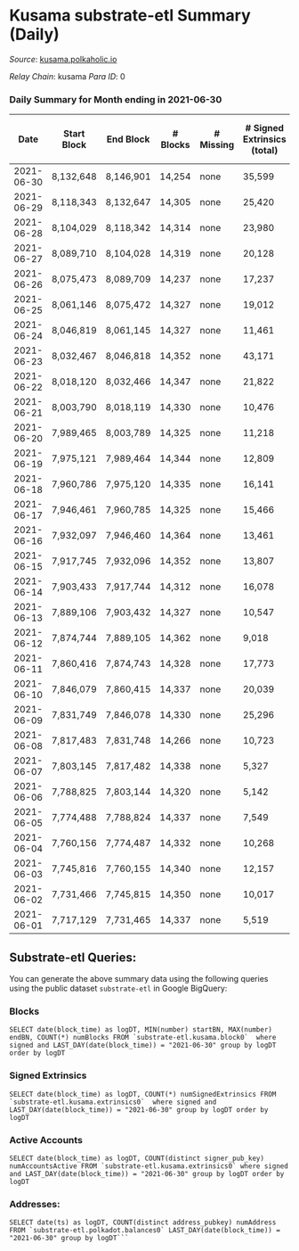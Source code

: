 # Kusama substrate-etl Summary (Daily)

_Source_: [kusama.polkaholic.io](https://kusama.polkaholic.io)

*Relay Chain*: kusama
*Para ID*: 0



### Daily Summary for Month ending in 2021-06-30


| Date | Start Block | End Block | # Blocks | # Missing | # Signed Extrinsics (total) | # Active Accounts | # Addresses with Balances | # Events | # Transfers | # XCM Transfers In | # XCM Transfers Out |
| ---- | ----------- | --------- | -------- | --------- | --------------------------- | ----------------- | ------------------------- | -------- | ----------- | ------------------ | ------------------- |
| 2021-06-30 | 8,132,648 | 8,146,901 | 14,254 | none | 35,599 | 3,098 | 130,233 | 261,862 | 5,404 ($53,418,506) |   |   |
| 2021-06-29 | 8,118,343 | 8,132,647 | 14,305 | none | 25,420 | 3,708 |  | 214,626 | 5,754 ($80,523,994) |   |   |
| 2021-06-28 | 8,104,029 | 8,118,342 | 14,314 | none | 23,980 | 4,743 |  | 219,007 | 6,972 ($38,032,945) |   |   |
| 2021-06-27 | 8,089,710 | 8,104,028 | 14,319 | none | 20,128 | 4,259 |  | 196,773 | 5,106 ($18,342,902) |   |   |
| 2021-06-26 | 8,075,473 | 8,089,709 | 14,237 | none | 17,237 | 3,734 |  | 180,053 | 5,087 ($33,081,827) |   |   |
| 2021-06-25 | 8,061,146 | 8,075,472 | 14,327 | none | 19,012 | 3,109 |  | 183,484 | 4,694 ($55,465,429) |   |   |
| 2021-06-24 | 8,046,819 | 8,061,145 | 14,327 | none | 11,461 | 1,906 |  | 156,169 | 3,234 ($40,856,723) |   |   |
| 2021-06-23 | 8,032,467 | 8,046,818 | 14,352 | none | 43,171 | 2,077 |  | 286,223 | 4,193 ($90,356,005) |   |   |
| 2021-06-22 | 8,018,120 | 8,032,466 | 14,347 | none | 21,822 | 2,374 |  | 195,803 | 4,676 ($62,242,841) |   |   |
| 2021-06-21 | 8,003,790 | 8,018,119 | 14,330 | none | 10,476 | 2,655 |  | 147,185 | 4,059 ($24,412,948) |   |   |
| 2021-06-20 | 7,989,465 | 8,003,789 | 14,325 | none | 11,218 | 1,599 |  | 136,845 | 2,503 ($15,230,291) |   |   |
| 2021-06-19 | 7,975,121 | 7,989,464 | 14,344 | none | 12,809 | 2,327 |  | 165,460 | 3,138 ($18,338,360) |   |   |
| 2021-06-18 | 7,960,786 | 7,975,120 | 14,335 | none | 16,141 | 1,966 |  | 155,622 | 3,176 ($88,678,882) |   |   |
| 2021-06-17 | 7,946,461 | 7,960,785 | 14,325 | none | 15,466 | 2,650 |  | 165,618 | 3,913 ($56,135,097) |   |   |
| 2021-06-16 | 7,932,097 | 7,946,460 | 14,364 | none | 13,461 | 3,482 |  | 154,303 | 5,991 ($62,523,628) |   |   |
| 2021-06-15 | 7,917,745 | 7,932,096 | 14,352 | none | 13,807 | 2,829 |  | 150,488 | 5,221 ($59,007,821) |   |   |
| 2021-06-14 | 7,903,433 | 7,917,744 | 14,312 | none | 16,078 | 2,715 |  | 166,934 | 5,289 ($29,692,660) |   |   |
| 2021-06-13 | 7,889,106 | 7,903,432 | 14,327 | none | 10,547 | 2,661 |  | 140,133 | 4,386 ($24,415,976) |   |   |
| 2021-06-12 | 7,874,744 | 7,889,105 | 14,362 | none | 9,018 | 2,453 |  | 129,724 | 4,216 ($32,017,661) |   |   |
| 2021-06-11 | 7,860,416 | 7,874,743 | 14,328 | none | 17,773 | 6,074 |  | 175,100 | 11,531 ($87,899,679) |   |   |
| 2021-06-10 | 7,846,079 | 7,860,415 | 14,337 | none | 20,039 | 8,290 |  | 191,407 | 15,740 ($93,747,673) |   |   |
| 2021-06-09 | 7,831,749 | 7,846,078 | 14,330 | none | 25,296 | 10,866 |  | 221,025 | 22,008 ($110,179,464) |   |   |
| 2021-06-08 | 7,817,483 | 7,831,748 | 14,266 | none | 10,723 | 4,364 |  | 144,379 | 7,175 ($175,993,015) |   |   |
| 2021-06-07 | 7,803,145 | 7,817,482 | 14,338 | none | 5,327 | 1,845 |  | 123,945 | 2,236 ($28,511,153) |   |   |
| 2021-06-06 | 7,788,825 | 7,803,144 | 14,320 | none | 5,142 | 1,557 |  | 119,070 | 1,766 ($11,179,763) |   |   |
| 2021-06-05 | 7,774,488 | 7,788,824 | 14,337 | none | 7,549 | 1,984 |  | 116,712 | 2,372 ($17,733,630) |   |   |
| 2021-06-04 | 7,760,156 | 7,774,487 | 14,332 | none | 10,268 | 2,992 |  | 136,605 | 3,042 ($17,529,002) |   |   |
| 2021-06-03 | 7,745,816 | 7,760,155 | 14,340 | none | 12,157 | 4,333 |  | 148,377 | 4,277 ($20,469,175) |   |   |
| 2021-06-02 | 7,731,466 | 7,745,815 | 14,350 | none | 10,017 | 2,245 |  | 146,767 | 2,918 ($36,287,227) |   |   |
| 2021-06-01 | 7,717,129 | 7,731,465 | 14,337 | none | 5,519 | 1,430 |  | 117,622 | 1,714 ($20,271,092) |   |   |

## Substrate-etl Queries:
You can generate the above summary data using the following queries using the public dataset `substrate-etl` in Google BigQuery:


### Blocks
```
SELECT date(block_time) as logDT, MIN(number) startBN, MAX(number) endBN, COUNT(*) numBlocks FROM `substrate-etl.kusama.block0`  where signed and LAST_DAY(date(block_time)) = "2021-06-30" group by logDT order by logDT
```


### Signed Extrinsics
```
SELECT date(block_time) as logDT, COUNT(*) numSignedExtrinsics FROM `substrate-etl.kusama.extrinsics0`  where signed and LAST_DAY(date(block_time)) = "2021-06-30" group by logDT order by logDT
```


### Active Accounts
```
SELECT date(block_time) as logDT, COUNT(distinct signer_pub_key) numAccountsActive FROM `substrate-etl.kusama.extrinsics0` where signed and LAST_DAY(date(block_time)) = "2021-06-30" group by logDT order by logDT
```


### Addresses:
```
SELECT date(ts) as logDT, COUNT(distinct address_pubkey) numAddress FROM `substrate-etl.polkadot.balances0` LAST_DAY(date(block_time)) = "2021-06-30" group by logDT```

